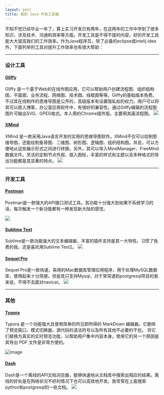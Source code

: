 ```yaml
---
layout: post
title: 我的 Java 开发工具箱
---
```


不知不觉已经毕业一年了，算上实习开发已有两年，在这两年的工作中学到了很多知识，涉及技术、沟通和效率等方面。开发工具是不得不提的内容，好的开发工具能大大提高我们的工作效率。作为Java程序员，除了必备的eclipse或intelij idea外，下面列举的工具对提升工作效率也有很大帮助：

* * *

### 设计工具

#### [Gliffy](https://link.jianshu.com?t=https://www.gliffy.com/)

Gliffy 是一个基于Web的在线作图应用，它可以帮助用户创建流程图、组织结构图、平面图、业务流程、网络图、技术图、线框图等等。Gliffy的基础版本免费。不过其在线制作的思维导图是公开的，高级版本有设置隐私权的权力。用户可以将其可以嵌入博客，办公室应用软件中，有很好的兼容性。通过Gliffy编辑的流程图图片可输出SVG、GPEG格式。本人用的Chrome插件版，主要用其画流程图。
![](https://upload-images.jianshu.io/upload_images/5151732-15eeecf9cb946b68.png?imageMogr2/auto-orient/strip%7CimageView2/2/w/1240)


#### [XMind]()
XMind 是一款采用Java语言开发的实用的思维导图软件。XMind不仅可以绘制思维导图，还能绘制鱼骨图、二维图、树形图、逻辑图、组织结构图。并且，可以方便地从这些展示形式之间进行转换。另外，其可以导入MindManager、FreeMind数据文件。灵活的定制节点外观、插入图标，丰富的样式和主题以及多种格式的导出功能都是其显著的特点。
![](https://upload-images.jianshu.io/upload_images/5151732-f5ea66092655cb13.png?imageMogr2/auto-orient/strip%7CimageView2/2/w/1240)

* * *

### 开发工具

#### [Postman]()
Postman是一款强大的API接口测试工具。其功能十分强大到如果不系统学习的话，每次触发一个新功能都有一种发现新大陆的感觉。

![](https://upload-images.jianshu.io/upload_images/5151732-7223c428277a6e42.png?imageMogr2/auto-orient/strip%7CimageView2/2/w/1240)

#### [Sublime Text](https://link.jianshu.com/?t=http://www.sublimetext.com/)
Sublime是一款功能强大的文本编辑器，丰富的插件支持是其一大特性。习惯了免费的我，还是喜欢用Sublime Text2。
![](https://upload-images.jianshu.io/upload_images/5151732-64552ee468a83b95.png?imageMogr2/auto-orient/strip%7CimageView2/2/w/1240)

#### [Sequel Pro]()
Sequel Pro是一款快速，易用的Mac数据库管理应用程序，用于处理MySQL数据库，使用起来十分简便。但是其只支持Mysql，对于常常遇到postgresql项目的我来说，不得不去面对navicat。
![](https://upload-images.jianshu.io/upload_images/5151732-e94751d1598337a9.png?imageMogr2/auto-orient/strip%7CimageView2/2/w/1240)

* * *

### 其他

#### [Typora]()

Typora 是一个功能强大且使用简单的所见即所得的 MarkDown 编辑器。它删除了预览窗口，模式切换器，源代码的语法符号以及所有其他不必要的干扰。 将它们替换为真实的实时预览功能，以帮助用户集中内容本身。使用它的另一个原因是其导出 PDF 文件是非常方便的。

![image](http://upload-images.jianshu.io/upload_images/5151732-42b4612981b625a5.png?imageMogr2/auto-orient/strip%7CimageView2/2/w/1240)

#### [Dash]()
Dash是一个离线的API文档浏览器，能够快速地从文档库中搜索出相应的结果。离线的好处是在网络状况不好的情况下也可以高效地开发。我常常在上面搜索python和postgresql的一些文档。
![](https://upload-images.jianshu.io/upload_images/5151732-99a5c69535f41e88.png?imageMogr2/auto-orient/strip%7CimageView2/2/w/1240)

